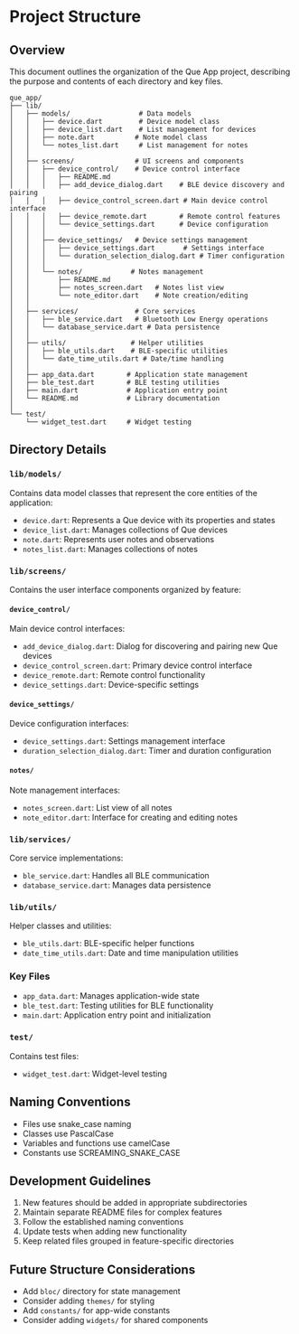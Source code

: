 # Project Structure

## Overview
This document outlines the organization of the Que App project, describing the purpose and contents of each directory and key files.

```
que_app/
├── lib/
│   ├── models/                 # Data models
│   │   ├── device.dart         # Device model class
│   │   ├── device_list.dart    # List management for devices
│   │   ├── note.dart          # Note model class
│   │   └── notes_list.dart     # List management for notes
│   │
│   ├── screens/               # UI screens and components
│   │   ├── device_control/    # Device control interface
│   │   │   ├── README.md
│   │   │   ├── add_device_dialog.dart    # BLE device discovery and pairing
│   │   │   ├── device_control_screen.dart # Main device control interface
│   │   │   ├── device_remote.dart        # Remote control features
│   │   │   └── device_settings.dart      # Device configuration
│   │   │
│   │   ├── device_settings/   # Device settings management
│   │   │   ├── device_settings.dart       # Settings interface
│   │   │   └── duration_selection_dialog.dart # Timer configuration
│   │   │
│   │   └── notes/            # Notes management
│   │       ├── README.md
│   │       ├── notes_screen.dart   # Notes list view
│   │       └── note_editor.dart    # Note creation/editing
│   │
│   ├── services/              # Core services
│   │   ├── ble_service.dart   # Bluetooth Low Energy operations
│   │   └── database_service.dart # Data persistence
│   │
│   ├── utils/                # Helper utilities
│   │   ├── ble_utils.dart    # BLE-specific utilities
│   │   └── date_time_utils.dart # Date/time handling
│   │
│   ├── app_data.dart        # Application state management
│   ├── ble_test.dart        # BLE testing utilities
│   ├── main.dart            # Application entry point
│   └── README.md            # Library documentation
│
└── test/
    └── widget_test.dart     # Widget testing
```

## Directory Details

### `lib/models/`
Contains data model classes that represent the core entities of the application:
- `device.dart`: Represents a Que device with its properties and states
- `device_list.dart`: Manages collections of Que devices
- `note.dart`: Represents user notes and observations
- `notes_list.dart`: Manages collections of notes

### `lib/screens/`
Contains the user interface components organized by feature:

#### `device_control/`
Main device control interfaces:
- `add_device_dialog.dart`: Dialog for discovering and pairing new Que devices
- `device_control_screen.dart`: Primary device control interface
- `device_remote.dart`: Remote control functionality
- `device_settings.dart`: Device-specific settings

#### `device_settings/`
Device configuration interfaces:
- `device_settings.dart`: Settings management interface
- `duration_selection_dialog.dart`: Timer and duration configuration

#### `notes/`
Note management interfaces:
- `notes_screen.dart`: List view of all notes
- `note_editor.dart`: Interface for creating and editing notes

### `lib/services/`
Core service implementations:
- `ble_service.dart`: Handles all BLE communication
- `database_service.dart`: Manages data persistence

### `lib/utils/`
Helper classes and utilities:
- `ble_utils.dart`: BLE-specific helper functions
- `date_time_utils.dart`: Date and time manipulation utilities

### Key Files
- `app_data.dart`: Manages application-wide state
- `ble_test.dart`: Testing utilities for BLE functionality
- `main.dart`: Application entry point and initialization

### `test/`
Contains test files:
- `widget_test.dart`: Widget-level testing

## Naming Conventions
- Files use snake_case naming
- Classes use PascalCase
- Variables and functions use camelCase
- Constants use SCREAMING_SNAKE_CASE

## Development Guidelines
1. New features should be added in appropriate subdirectories
2. Maintain separate README files for complex features
3. Follow the established naming conventions
4. Update tests when adding new functionality
5. Keep related files grouped in feature-specific directories

## Future Structure Considerations
- Add `bloc/` directory for state management
- Consider adding `themes/` for styling
- Add `constants/` for app-wide constants
- Consider adding `widgets/` for shared components